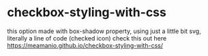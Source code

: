# checkbox-styling-with-css
this option made with box-shadow property, using just a little bit svg, literally a line of code (checked icon)
check this out here https://meamanio.github.io/checkbox-styling-with-css/
